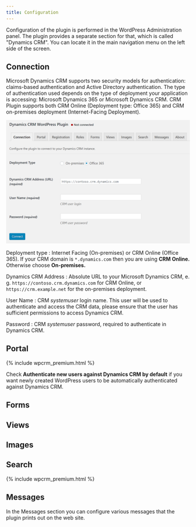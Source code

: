 ```yaml
---
title: Configuration
---
```


Configuration of the plugin is performed in the WordPress Administration panel. The plugin provides a separate section for that, which is called "Dynamics CRM". You can locate it in the main navigation menu on the left side of the screen.
 
## Connection

Microsoft Dynamics CRM supports two security models for authentication: claims-based authentication and Active Directory authentication. The type of authentication used depends on the type of deployment your application is accessing: Microsoft Dynamics 365 or Microsoft Dynamics CRM. CRM Plugin supports both CRM Online (Deployment type: Office 365) and CRM on-premises deployment (Internet-Facing Deployment).

![Connection settings screen](/img/wpcrm/configuration_fig1.png)

Deployment type
: Internet Facing (On-premises) or CRM Online (Office 365). If your CRM domain is `*.dynamics.com` then you are using **CRM Online.** Otherwise choose **On-premises.**

Dynamics CRM Address
: Absolute URL to your Microsoft Dynamics CRM, e. g. `https://contoso.crm.dynamics.com` for CRM Online, or `https://crm.example.net` for the on-premises deployment.

User Name
: CRM *systemuser* login name. This user will be used to authenticate and access the CRM data, please ensure that the user has sufficient permissions to access Dynamics CRM.

Password
: CRM *systemuser* password, required to authenticate in Dynamics CRM.

## Portal
{% include wpcrm_premium.html %}

Check **Authenticate new users against Dynamics CRM by default** if you want newly created WordPress users to be automatically authenticated against Dynamics CRM.

## Forms

## Views

## Images

## Search
{% include wpcrm_premium.html %}

## Messages

In the Messages section you can configure various messages that the plugin prints out on the web site.
